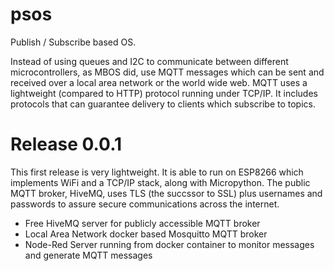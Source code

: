 # psos
Publish / Subscribe based OS.

Instead of using queues and I2C to communicate between different microcontrollers, as MBOS did, use MQTT messages which can be sent and received over a local area network or the world wide web. MQTT uses a lightweight (compared to HTTP) protocol running under TCP/IP. It includes protocols that can guarantee delivery to clients which subscribe to topics.

# Release 0.0.1
This first release is very lightweight. It is able to run on ESP8266 which implements WiFi and a TCP/IP stack, along with Micropython. The public MQTT broker, HiveMQ, uses TLS (the succssor to SSL) plus usernames and passwords to assure secure communications across the internet.

- Free HiveMQ server for publicly accessible MQTT broker
- Local Area Network docker based Mosquitto MQTT broker
- Node-Red Server running from docker container to monitor messages and generate MQTT messages


